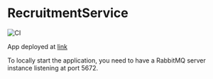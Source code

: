 # RecruitmentService

![CI](https://github.com/e-Stella-AGH/RecruitmentService/actions/workflows/build.yml/badge.svg)

App deployed at [link](https://recruitment-service-estella.herokuapp.com/)

To locally start the application, you need to have a RabbitMQ server instance
listening at port 5672.